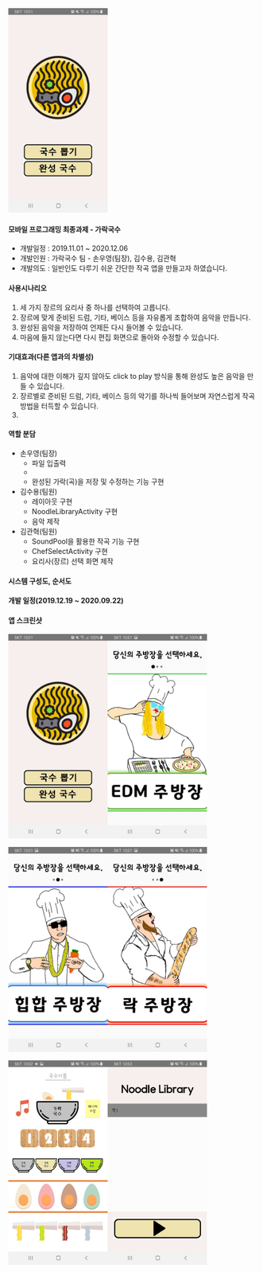 <img src="./images/rythm_noodle_1.jpg" width="200">

#### 모바일 프로그래밍 최종과제 - 가락국수



   + 개발일정 : 2019.11.01 ~ 2020.12.06
   + 개발인원 : 가락국수 팀 - 손우영(팀장), 김수용, 김관혁
   + 개발의도 : 일반인도 다루기 쉬운 간단한 작곡 앱을 만들고자 하였습니다.
               
             
             
#### 사용시나리오
   1. 세 가지 장르의 요리사 중 하나를 선택하여 고릅니다.
   2. 장르에 맞게 준비된 드럼, 기타, 베이스 등을 자유롭게 조합하여 음악을 만듭니다.
   3. 완성된 음악을 저장하여 언제든 다시 들어볼 수 있습니다.
   4. 마음에 들지 않는다면 다시 편집 화면으로 돌아와 수정할 수 있습니다.

#### 기대효과(다른 앱과의 차별성)
   1. 음악에 대한 이해가 깊지 않아도 click to play 방식을 통해 완성도 높은 음악을 만들 수 있습니다.
   2. 장르별로 준비된 드럼, 기타, 베이스 등의 악기를 하나씩 들어보며 자연스럽게 작곡 방법을 터득할 수 있습니다.
   3. 

#### 역할 분담
   - 손우영(팀장)
      + 파일 입출력
      + 
      + 완성된 가락(곡)을 저장 및 수정하는 기능 구현
   - 김수용(팀원)
      + 레이아웃 구현
      + NoodleLibraryActivity 구현
      + 음악 제작
   - 김관혁(팀원)
      + SoundPool을 활용한 작곡 기능 구현
      + ChefSelectActivity 구현
      + 요리사(장르) 선택 화면 제작
      

#### 시스템 구성도, 순서도





#### 개발 일정(2019.12.19 ~ 2020.09.22)





#### 앱 스크린샷


<img src="./images/rythm_noodle_1.jpg" width="200"><img src="./images/rythm_noodle_2.jpg" width="200">

<img src="./images/rythm_noodle_3.jpg" width="200"><img src="./images/rythm_noodle_4.jpg" width="200">


<img src="./images/rythm_noodle_5.jpg" width="200"><img src="./images/rythm_noodle_6.jpg" width="200">
